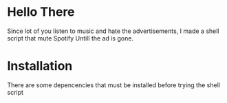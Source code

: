 # Hello There

 Since lot of you listen to music and hate the advertisements, I made a shell script that mute Spotify
 Untill the ad is gone.

 # Installation
 There are some depencencies that must be installed before trying the shell script

 
